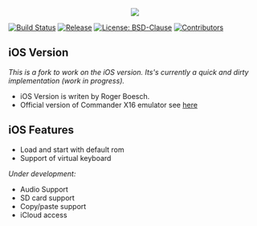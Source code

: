 <p align="center">
  <img src="./.gh/logo.png" />
</p>

[![Build Status](https://travis-ci.org/commanderx16/x16-emulator.svg?branch=master)](https://travis-ci.org/commanderx16/x16-emulator)
[![Release](https://img.shields.io/github/v/release/commanderx16/x16-emulator)](https://github.com/commanderx16/x16-emulator/releases)
[![License: BSD-Clause](https://img.shields.io/github/license/commanderx16/x16-emulator)](./LICENSE)
[![Contributors](https://img.shields.io/github/contributors/commanderx16/x16-emulator.svg)](https://github.com/commanderx16/x16-emulator/graphs/contributors)

iOS Version
--------
*This is a fork to work on the iOS version. Its's currently a quick and dirty implementation (work in progress).*

* iOS Version is writen by Roger Boesch.
* Official version of Commander X16 emulator see [here](/)


iOS Features
--------

* Load and start with default rom
* Support of virtual keyboard

*Under development:*

* Audio Support
* SD card support
* Copy/paste support
* iCloud access
